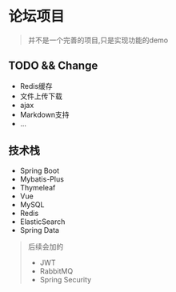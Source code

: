 # 论坛项目
>并不是一个完善的项目,只是实现功能的demo
## TODO && Change
+ Redis缓存
+ 文件上传下载
+ ajax
+ Markdown支持
+ ...
## 技术栈
+ Spring Boot
+ Mybatis-Plus
+ Thymeleaf
+ Vue
+ MySQL
+ Redis
+ ElasticSearch 
+ Spring Data
> 后续会加的
> + JWT
> + RabbitMQ
> + Spring Security

